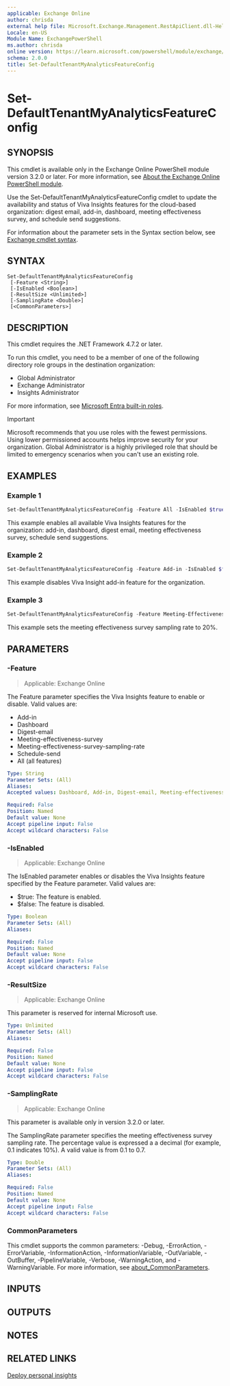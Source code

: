```yaml
---
applicable: Exchange Online
author: chrisda
external help file: Microsoft.Exchange.Management.RestApiClient.dll-Help.xml
Locale: en-US
Module Name: ExchangePowerShell
ms.author: chrisda
online version: https://learn.microsoft.com/powershell/module/exchange/set-defaulttenantmyanalyticsfeatureconfig
schema: 2.0.0
title: Set-DefaultTenantMyAnalyticsFeatureConfig
---
```


# Set-DefaultTenantMyAnalyticsFeatureConfig

## SYNOPSIS
This cmdlet is available only in the Exchange Online PowerShell module version 3.2.0 or later. For more information, see [About the Exchange Online PowerShell module](https://aka.ms/exov3-module).

Use the Set-DefaultTenantMyAnalyticsFeatureConfig cmdlet to update the availability and status of Viva Insights features for the cloud-based organization: digest email, add-in, dashboard, meeting effectiveness survey, and schedule send suggestions.

For information about the parameter sets in the Syntax section below, see [Exchange cmdlet syntax](https://learn.microsoft.com/powershell/exchange/exchange-cmdlet-syntax).

## SYNTAX

```
Set-DefaultTenantMyAnalyticsFeatureConfig
 [-Feature <String>]
 [-IsEnabled <Boolean>]
 [-ResultSize <Unlimited>]
 [-SamplingRate <Double>]
 [<CommonParameters>]
```

## DESCRIPTION
This cmdlet requires the .NET Framework 4.7.2 or later.

To run this cmdlet, you need to be a member of one of the following directory role groups in the destination organization:

- Global Administrator
- Exchange Administrator
- Insights Administrator

For more information, see [Microsoft Entra built-in roles](https://learn.microsoft.com/entra/identity/role-based-access-control/permissions-reference).

> [!IMPORTANT]
> Microsoft recommends that you use roles with the fewest permissions. Using lower permissioned accounts helps improve security for your organization. Global Administrator is a highly privileged role that should be limited to emergency scenarios when you can't use an existing role.

## EXAMPLES

### Example 1
```powershell
Set-DefaultTenantMyAnalyticsFeatureConfig -Feature All -IsEnabled $true
```

This example enables all available Viva Insights features for the organization: add-in, dashboard, digest email, meeting effectiveness survey, schedule send suggestions.

### Example 2
```powershell
Set-DefaultTenantMyAnalyticsFeatureConfig -Feature Add-in -IsEnabled $false
```

This example disables Viva Insight add-in feature for the organization.

### Example 3
```powershell
Set-DefaultTenantMyAnalyticsFeatureConfig -Feature Meeting-Effectiveness-Survey-Sampling-Rate -SamplingRate 0.2
```

This example sets the meeting effectiveness survey sampling rate to 20%.

## PARAMETERS

### -Feature

> Applicable: Exchange Online

The Feature parameter specifies the Viva Insights feature to enable or disable. Valid values are:

- Add-in
- Dashboard
- Digest-email
- Meeting-effectiveness-survey
- Meeting-effectiveness-survey-sampling-rate
- Schedule-send
- All (all features)

```yaml
Type: String
Parameter Sets: (All)
Aliases:
Accepted values: Dashboard, Add-in, Digest-email, Meeting-effectiveness-survey, Scheduled-send, All

Required: False
Position: Named
Default value: None
Accept pipeline input: False
Accept wildcard characters: False
```

### -IsEnabled

> Applicable: Exchange Online

The IsEnabled parameter enables or disables the Viva Insights feature specified by the Feature parameter. Valid values are:

- $true: The feature is enabled.
- $false: The feature is disabled.

```yaml
Type: Boolean
Parameter Sets: (All)
Aliases:

Required: False
Position: Named
Default value: None
Accept pipeline input: False
Accept wildcard characters: False
```

### -ResultSize

> Applicable: Exchange Online

This parameter is reserved for internal Microsoft use.

```yaml
Type: Unlimited
Parameter Sets: (All)
Aliases:

Required: False
Position: Named
Default value: None
Accept pipeline input: False
Accept wildcard characters: False
```

### -SamplingRate

> Applicable: Exchange Online

This parameter is available only in version 3.2.0 or later.

The SamplingRate parameter specifies the meeting effectiveness survey sampling rate. The percentage value is expressed a a decimal (for example, 0.1 indicates 10%). A valid value is from 0.1 to 0.7.

```yaml
Type: Double
Parameter Sets: (All)
Aliases:

Required: False
Position: Named
Default value: None
Accept pipeline input: False
Accept wildcard characters: False
```

### CommonParameters
This cmdlet supports the common parameters: -Debug, -ErrorAction, -ErrorVariable, -InformationAction, -InformationVariable, -OutVariable, -OutBuffer, -PipelineVariable, -Verbose, -WarningAction, and -WarningVariable. For more information, see [about_CommonParameters](https://go.microsoft.com/fwlink/p/?LinkID=113216).

## INPUTS

## OUTPUTS

## NOTES

## RELATED LINKS

[Deploy personal insights](https://learn.microsoft.com/viva/insights/personal/setup/deployment-guide)
